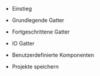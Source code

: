 - <p id="get-started">Einstieg</p>
- <p id="basic">Grundlegende Gatter</p>
- <p id="advanced">Fortgeschrittene Gatter</p>
- <p id="io">IO Gatter</p>
- <p id="user-defined">Benutzerdefinierte Komponenten</p>
- <p id="saving">Projekte speichern</p>
